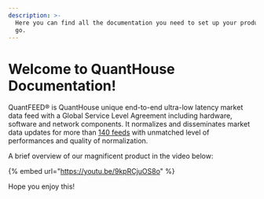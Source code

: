 ```yaml
---
description: >-
  Here you can find all the documentation you need to set up your product and
  go.
---
```


# Welcome to QuantHouse Documentation!

QuantFEED® is QuantHouse unique end-to-end ultra-low latency market data feed with a Global Service Level Agreement including hardware, software and network components. It normalizes and disseminates market data updates for more than [140 feeds](https://www.quanthouse.com/GlobalExchangeCoverage.html) with unmatched level of performances and quality of normalization.

A brief overview of our magnificent product in the video below:

{% embed url="https://youtu.be/9kpRCjuOS8o" %}

Hope you enjoy this!

